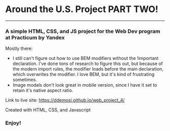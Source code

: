 # Around the U.S. Project PART TWO!
--------------------------------
### A simple HTML, CSS, and JS project for the Web Dev program at Practicum by Yandex

Mostly there:
* I still can't figure out how to use BEM modifiers without the !important declaration. I've done tons of research to figure this out, but because of the modern import rules, the modifier loads before the main declaration, which overwrites the modifier. I love BEM, but it's kind of frustrating sometimes.
* Image modals don't look great in mobile version, since I have it set to retain it's native aspect ratio.



Link to live site:
https://ddemosi.github.io/web_project_4/

Created with HTML, CSS, and Javascript

### Enjoy!
